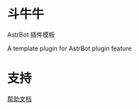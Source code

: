 # 斗牛牛

AstrBot 插件模板

A template plugin for AstrBot plugin feature

# 支持

[帮助文档](https://astrbot.app)
